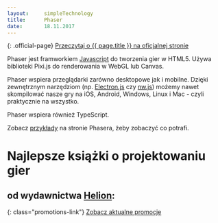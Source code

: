 ```yaml
---
layout:     simpleTechnology
title:      Phaser
date:       18.11.2017
---
```


{: .official-page}
[Przeczytaj o {{ page.title }} na oficjalnej stronie](https://phaser.io/)

Phaser jest framworkiem [Javascript](/technologie/javascript) do tworzenia gier w HTML5. Używa biblioteki Pixi.js do renderowania w WebGL lub Canvas.

Phaser wspiera przeglądarki zarówno desktopowe jak i mobilne. Dzięki zewnętrznym narzędziom (np. [Electron.js](https://electron.atom.io/) czy [nw.js](https://nwjs.io/)) możemy nawet skompilować nasze gry na iOS, Android, Windows, Linux i Mac - czyli praktycznie na wszystko.

Phaser wspiera również TypeScript.

Zobacz [przykłady](https://phaser.io/examples) na stronie Phasera, żeby zobaczyć co potrafi.

# Najlepsze książki o projektowaniu gier
## od wydawnictwa [Helion](https://helion.pl/view/9102Q):

{: class="promotions-link"}
[Zobacz aktualne promocje](https://helion.pl/page/9102Q/promocje)

<div class="book">
    <script src="https://helion.pl/plugins/new/ksiazkasm.phi?id=grywal&nr=9102Q&size=181&utf8=1"></script>
</div>

<div class="book">
    <script src="https://helion.pl/plugins/new/ksiazkasm.phi?id=grymeg&nr=9102Q&size=181&utf8=1"></script>
</div>

<div class="book">
    <script src="https://helion.pl/plugins/new/ksiazkasm.phi?id=prgpo2&nr=9102Q&size=181&utf8=1"></script>
</div>

<div class="book">
    <script src="https://helion.pl/plugins/new/ksiazkasm.phi?id=jazaap&nr=9102Q&size=181&utf8=1"></script>
</div>

<div class="book">
    <script src="https://helion.pl/plugins/new/ksiazkasm.phi?id=wprofi&nr=9102Q&size=181&utf8=1"></script>
</div>

<div class="book">
    <script src="https://helion.pl/plugins/new/ksiazkasm.phi?id=dotkpr&nr=9102Q&size=181&utf8=1"></script>
</div>

